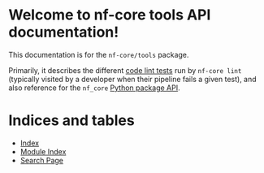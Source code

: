 <!-- nf-core documentation master file, created by
sphinx-quickstart on Thu Jan  3 16:24:03 2019.
You can adapt this file completely to your liking, but it should at least
contain the root `toctree` directive. -->

# Welcome to nf-core tools API documentation!

This documentation is for the `nf-core/tools` package.

Primarily, it describes the different [code lint tests](lint_tests/index.html)
run by `nf-core lint` (typically visited by a developer when their pipeline fails a given
test), and also reference for the `nf_core` [Python package API](api/index.html).

# Indices and tables

- [Index](genindex.md)
- [Module Index](py-modindex.md)
- [Search Page](search.md)
